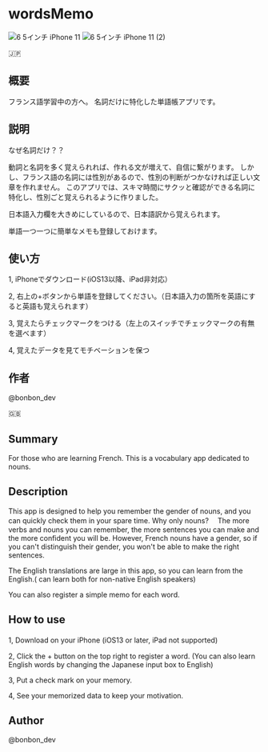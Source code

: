 # wordsMemo

![6 5インチ iPhone 11](https://user-images.githubusercontent.com/85513047/138691765-2c1a6bbd-17a1-421f-b342-2c1bad621b09.png)
![6 5インチ iPhone 11 (2)](https://user-images.githubusercontent.com/85513047/138691749-fcf86912-870a-4de5-a838-80445673b619.png)

🇯🇵
## 概要
フランス語学習中の方へ。 名詞だけに特化した単語帳アプリです。

## 説明

なぜ名詞だけ？？　

動詞と名詞を多く覚えられれば、作れる文が増えて、自信に繋がります。
しかし、フランス語の名詞には性別があるので、性別の判断がつかなければ正しい文章を作れません。
このアプリでは、スキマ時間にサクッと確認ができる名詞に特化し、性別ごと覚えられるように作りました。

日本語入力欄を大きめにしているので、日本語訳から覚えられます。

単語一つ一つに簡単なメモも登録しておけます。

## 使い方
1, iPhoneでダウンロード(iOS13以降、iPad非対応）　

2, 右上の+ボタンから単語を登録してください。（日本語入力の箇所を英語にすると英語も覚えられます）

3, 覚えたらチェックマークをつける（左上のスイッチでチェックマークの有無を選べます）

4, 覚えたデータを見てモチベーションを保つ

## 作者
@bonbon_dev

🇬🇧
## Summary
For those who are learning French. This is a vocabulary app dedicated to nouns.

## Description
This app is designed to help you remember the gender of nouns, and you can quickly check them in your spare time.
Why only nouns?　
The more verbs and nouns you can remember, the more sentences you can make and the more confident you will be. However, French nouns have a gender, so if you can't distinguish their gender, you won't be able to make the right sentences. 

The English translations are large in this app, so you can learn from the English.( can learn both for non-native English speakers)

You can also register a simple memo for each word.

## How to use
1, Download on your iPhone (iOS13 or later, iPad not supported)　

2, Click the + button on the top right to register a word. (You can also learn English words by changing the Japanese input box to English)

3, Put a check mark on your memory.

4, See your memorized data to keep your motivation.

## Author
@bonbon_dev

